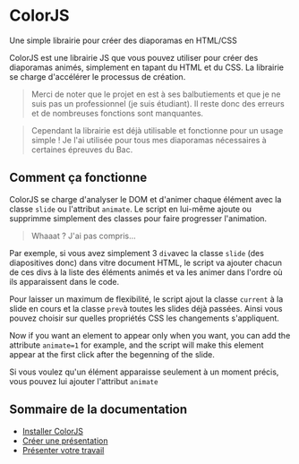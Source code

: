 # ColorJS
Une simple librairie pour créer des diaporamas en HTML/CSS

ColorJS est une librairie JS que vous pouvez utiliser pour créer des diaporamas animés, simplement en tapant du HTML et du CSS. La librairie se charge d'accélérer le processus de création.

>Merci de noter que le projet en est à ses balbutiements et que je ne suis pas un professionnel (je suis étudiant). Il reste donc des erreurs et de nombreuses fonctions sont manquantes.

>Cependant la librairie est déjà utilisable et fonctionne pour un usage simple !  Je l'ai utilisée pour tous mes diaporamas nécessaires à certaines épreuves du Bac.

## Comment ça fonctionne
ColorJS se charge d'analyser le DOM et d'animer chaque élément avec la classe `slide` ou l'attribut `animate`. Le script en lui-même ajoute ou supprimme simplement des classes pour faire progresser l'animation.

>Whaaat ? J'ai pas compris...

Par exemple, si vous avez simplement 3 `div`avec la classe `slide` (des diapositives donc) dans vitre document HTML, le script va ajouter chacun de ces divs à la liste des éléments animés et va les animer dans l'ordre où ils apparaissent dans le code.

Pour laisser un maximum de flexibilité, le script ajout la classe `current` à la slide en cours et la classe `prev`à toutes les slides déjà passées. Ainsi vous pouvez choisir sur quelles propriétés CSS les changements s'appliquent.

Now if you want an element to appear only when you want, you can add the attribute `animate=1` for example, and the script will make this element appear at the first click after the begenning of the slide.

Si vous voulez qu'un élément apparaisse seulement à un moment précis, vous pouvez lui ajouter l'attribut `animate`

## Sommaire de la documentation
- [Installer ColorJS](./installation)
- [Créer une présentation](./creer)
- [Présenter votre travail](./presenter)
